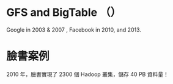 # GFS and BigTable （）
Google in 2003 &amp; 2007 , Facebook in 2010, and 2013. 

# 臉書案例

2010 年，臉書實現了 2300 個 Hadoop 叢集，儲存 40 PB 資料量！


